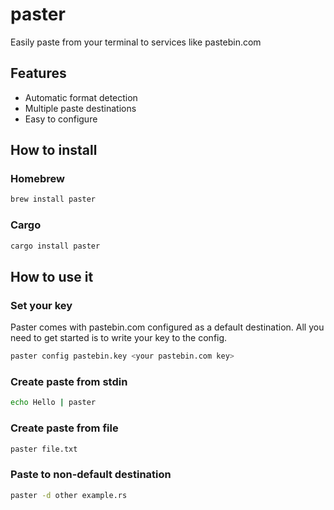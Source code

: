 # paster

Easily paste from your terminal to services like pastebin.com

## Features

- Automatic format detection
- Multiple paste destinations
- Easy to configure

## How to install

### Homebrew

```bash
brew install paster
```

### Cargo

```bash
cargo install paster
```

## How to use it

### Set your key

Paster comes with pastebin.com configured as a default destination. All you
need to get started is to write your key to the config.

```bash
paster config pastebin.key <your pastebin.com key>
```

### Create paste from stdin

```bash
echo Hello | paster
```

### Create paste from file

```bash
paster file.txt
```

### Paste to non-default destination

```bash
paster -d other example.rs
```

